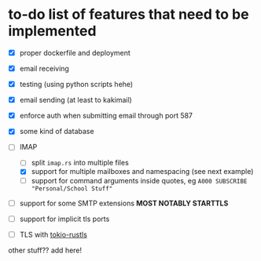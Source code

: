# to-do list of features that need to be implemented

- [X] proper dockerfile and deployment
- [X] email receiving
- [X] testing (using python scripts hehe)
- [X] email sending (at least to kakimail)
- [X] enforce auth when submitting email through port 587
- [X] some kind of database
- [ ] IMAP
    - [ ] split `imap.rs` into multiple files
    - [x] support for multiple mailboxes and namespacing (see next example)
    - [ ] support for command arguments inside quotes, eg `A000 SUBSCRIBE "Personal/School Stuff"`
- [ ] support for some SMTP extensions **MOST NOTABLY STARTTLS**
- [ ] support for implicit tls ports
- [ ] TLS with [tokio-rustls](https://crates.io/crates/tokio-rustls)



other stuff?? add here!
